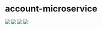# account-microservice

<div>
    <img src="https://sonarcloud.io/api/project_badges/measure?project=FernandoCruzCavina_account-microservice&metric=alert_status" />
    <img src="https://sonarcloud.io/api/project_badges/measure?project=FernandoCruzCavina_account-microservice&metric=code_smells" />
    <img src="https://sonarcloud.io/api/project_badges/measure?project=FernandoCruzCavina_account-microservice&metric=duplicated_lines_density">
    <img src="https://sonarcloud.io/api/project_badges/measure?project=FernandoCruzCavina_account-microservice&metric=coverage">
</div>